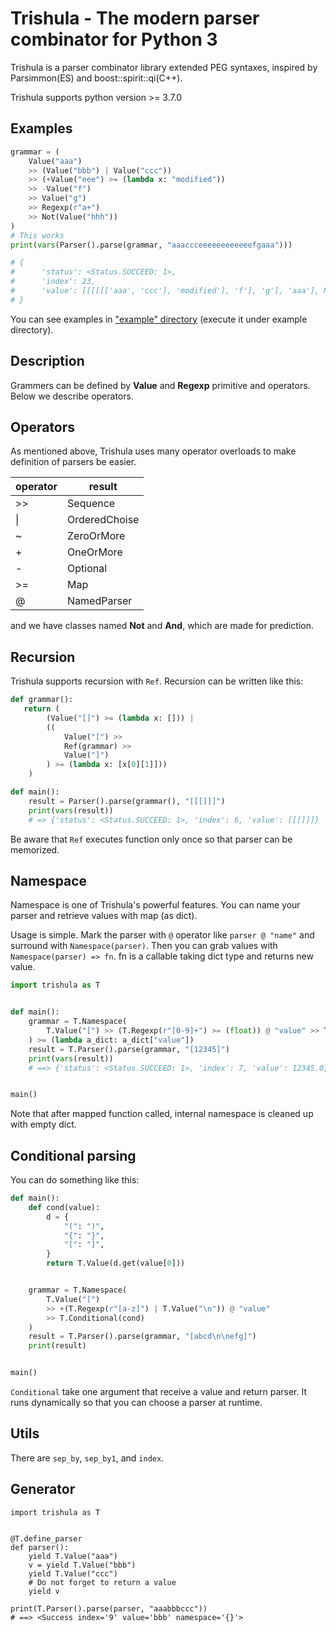 # Trishula - The modern parser combinator for Python 3

Trishula is a parser combinator library extended PEG syntaxes, inspired by Parsimmon(ES) and boost::spirit::qi(C++).

Trishula supports python version >= 3.7.0

## Examples

```python
grammar = (
    Value("aaa")
    >> (Value("bbb") | Value("ccc"))
    >> (+Value("eee") >= (lambda x: "modified"))
    >> -Value("f")
    >> Value("g")
    >> Regexp(r"a+")
    >> Not(Value("hhh"))
)
# This works
print(vars(Parser().parse(grammar, "aaaccceeeeeeeeeeeefgaaa")))

# {
#      'status': <Status.SUCCEED: 1>,
#      'index': 23,
#      'value': [[[[[['aaa', 'ccc'], 'modified'], 'f'], 'g'], 'aaa'], None]
# }
```

You can see examples in ["example" directory](https://github.com/minamorl/trishula/blob/master/example) (execute it under example directory). 

## Description

Grammers can be defined by **Value** and **Regexp** primitive and operators. Below we describe operators.

## Operators

As mentioned above, Trishula uses many operator overloads to make definition of parsers be easier.

| operator | result |
----|---- 
| >> | Sequence |
| \| | OrderedChoise |
| ~ | ZeroOrMore |
| + | OneOrMore |
| - | Optional |
| >= | Map |
| @ | NamedParser |

and we have classes named **Not** and **And**, which are made for prediction.


## Recursion

Trishula supports recursion with `Ref`. Recursion can be written like this:

```python
def grammar():
   return (
        (Value("[]") >= (lambda x: [])) |
        ((
            Value("[") >>
            Ref(grammar) >>
            Value("]")
        ) >= (lambda x: [x[0][1]]))
    )

def main():
    result = Parser().parse(grammar(), "[[[]]]")
    print(vars(result))
    # => {'status': <Status.SUCCEED: 1>, 'index': 6, 'value': [[[]]]}
```

Be aware that `Ref` executes function only once so that parser can be memorized.

## Namespace

Namespace is one of Trishula's powerful features. You can name your parser and retrieve values with map (as dict).

Usage is simple. Mark the parser with `@` operator like `parser @ "name"` and surround with `Namespace(parser)`. Then you can grab values with `Namespace(parser) => fn`. fn is a callable taking dict type and returns new value. 

```python
import trishula as T


def main():
    grammar = T.Namespace(
        T.Value("[") >> (T.Regexp(r"[0-9]+") >= (float)) @ "value" >> T.Value("]")
    ) >= (lambda a_dict: a_dict["value"])
    result = T.Parser().parse(grammar, "[12345]")
    print(vars(result))
    # ==> {'status': <Status.SUCCEED: 1>, 'index': 7, 'value': 12345.0, 'namespace': {}}


main()
```

Note that after mapped function called, internal namespace is cleaned up with empty dict.


## Conditional parsing

You can do something like this:
```python
def main():
    def cond(value):
        d = {
            "(": ")",
            "{": "}",
            "[": "]",
        }
        return T.Value(d.get(value[0]))


    grammar = T.Namespace(
        T.Value("[")
        >> +(T.Regexp(r"[a-z]") | T.Value("\n")) @ "value"
        >> T.Conditional(cond)
    )
    result = T.Parser().parse(grammar, "[abcd\n\nefg]")
    print(result)


main()
```

`Conditional` take one argument that receive a value and return parser. It runs dynamically so that you can choose a parser at runtime.


## Utils

There are `sep_by`, `sep_by1`, and `index`.

## Generator

```
import trishula as T


@T.define_parser
def parser():
    yield T.Value("aaa")
    v = yield T.Value("bbb")
    yield T.Value("ccc")
    # Do not forget to return a value
    yield v

print(T.Parser().parse(parser, "aaabbbccc"))
# ==> <Success index='9' value='bbb' namespace='{}'>
```
